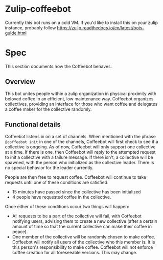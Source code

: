 
# Zulip-coffeebot
Currently this bot runs on a cold VM. If you'd like to install this on your zulip instance, probably follow https://zulip.readthedocs.io/en/latest/bots-guide.html



# Spec
This section documents how the Coffeebot behaves. 

## Overview

This bot unites people within a zulip organization in physical proximity with beloved coffee in an efficient, low maintenance way. Coffeebot organizes collectives, providing an interface for those who want coffee and delegates a coffee maker for the collective randomly. 

## Functional details

Coffeebot listens in on a set of channels. When mentioned with the phrase `@coffeebot init` in one of the channels, Coffeebot will first check to see if a collective is ongoing. As of now, Coffeebot will only support one collective at a time. If there is one, then Coffeebot will reply to the attempted request to init a collective with a failure message. If there isn't, a collective will be spawned, with the person who initialized as the collective leader. There is no special behavior for the leader currently. 

People are then free to request coffee. Coffeebot will continue to take requests until one of these conditions are satisfied:
- 15 minutes have passed since the collective has been initialized
- 4 people have requested coffee in the collective.

Once either of these conditions occur two things will happen:
- All requests to be a part of the collective will fail, with Coffeebot notifying users, advising them to create a new collective (after a certain amount of time so that the current collective can make their coffee in peace).
- One member of the collective will be randomly chosen to make coffee. Coffeebot will notify all users of the collective who this member is. It is this person's responsibility to make coffee. Coffeebot will not enforce coffee creation for all foreseeable versions. This may change.

